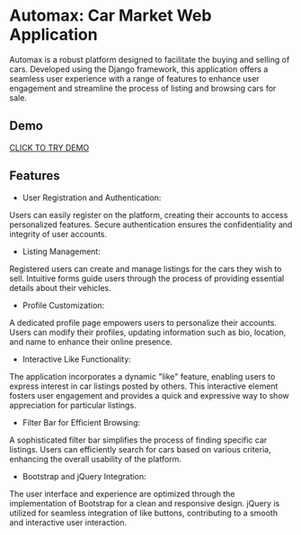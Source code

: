 
# Automax: Car Market Web Application

Automax is a robust platform designed to facilitate the buying and selling of cars. Developed using the Django framework, this application offers a seamless user experience with a range of features to enhance user engagement and streamline the process of listing and browsing cars for sale.


## Demo

[CLICK TO TRY DEMO](http://markyaeron.pythonanywhere.com)




## Features

- User Registration and Authentication:

Users can easily register on the platform, creating their accounts to access personalized features.
Secure authentication ensures the confidentiality and integrity of user accounts.

- Listing Management:

Registered users can create and manage listings for the cars they wish to sell.
Intuitive forms guide users through the process of providing essential details about their vehicles.

- Profile Customization:

A dedicated profile page empowers users to personalize their accounts.
Users can modify their profiles, updating information such as bio, location, and name to enhance their online presence.

- Interactive Like Functionality:

The application incorporates a dynamic "like" feature, enabling users to express interest in car listings posted by others.
This interactive element fosters user engagement and provides a quick and expressive way to show appreciation for particular listings.

- Filter Bar for Efficient Browsing:

A sophisticated filter bar simplifies the process of finding specific car listings.
Users can efficiently search for cars based on various criteria, enhancing the overall usability of the platform.

- Bootstrap and jQuery Integration:

The user interface and experience are optimized through the implementation of Bootstrap for a clean and responsive design.
jQuery is utilized for seamless integration of like buttons, contributing to a smooth and interactive user interaction.

